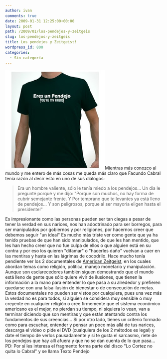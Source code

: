 ```yaml
---
author: ivan
comments: true
date: 2009-01-31 12:25:00+00:00
layout: post
path: /2009/01/los-pendejos-y-zeitgeis
slug: los-pendejos-y-zeitgeis
title: Los pendejos y Zeitgeist!
wordpress_id: 800
categories:
  - Sin categoría
---
```


[![](./Eres-un-Pendejo-Youre-My_B8B57720.jpg)](http://2.bp.blogspot.com/_T2UWuNJg3dQ/SYP_MYe3eQI/AAAAAAAABVA/MkgKx4EA3Ao/s1600-h/Eres-un-Pendejo-Youre-My_B8B57720.jpg)Mientras más conozco al mundo y me entero de más cosas me queda más claro que Facundo Cabral tenía razón al decir esto en uno de sus diálogos:

<blockquote>Era un hombre valiente, sólo le tenía miedo a los pendejos... Un día le pregunté porqué y me dijo: "Porque son muchos, no hay forma de cubrir semejante frente.  Y Por temprano que te levantes ya está lleno de pendejos... Y son peligrosos, porque al ser mayoría eligen hasta el presidente!"</blockquote>

Es impresionante como las personas pueden ser tan ciegas a pesar de tener la verdad en sus narices, nos han adoctrinado para ser borregos, para ser manipulados por gobiernos y por religiones, por hacernos creer que debemos seguir "un ideal"
Es mucho más triste ver como gente que ya ha tenido pruebas de que han sido manipulados, de que les han mentido, que les han hecho creer que no fue culpa de ellos o que alguien está en su contra y por eso los quieren "difamar" o "hacerles daño" vuelvan a caer en las mentiras y hasta en las lágrimas de cocodrilo.
Hace mucho tenía pendiente ver los 2 documentales de [American Zeitgeist](http://www.zeitgeistmovie.com/), en los cuales abordan temas como religión, política, manejo monetario y manipulación. Aunque son esclarecedores también siguen demostrando que el mundo está lleno de gente que sólo quiere vivir de ilusiones, que tienen la información a la mano para entender lo que pasa a su alrededor y prefieren quedarse con una falsa ilusión de bienestar o de consecución de metas.
Estos documentales no pueden ser vistos por cualquiera, pues una vez más la verdad no es para todos, si alguien se considera muy sensible o muy creyente en cualquier religión o cree firmemente que el sistema económico americano es el mejor, no pierdan su tiempo, ni siquiera lo vean, van a terminar diciendo que son mentiras y que están atentando contra los fundamentos de sus creencias...
Si por otro lado, tienes un criterio formado como para escuchar, entender y pensar un poco más allá de tus narices, descarga el video o pide el DVD (cualquiera de los 2 métodos es legal) y date el tiempo de verlos pausadamente y si te gusta el sarcasmo, ríete de los pendejos que hay allí afuera y que no se dan cuenta de lo que pasa...
PD: Por si les interesa el fragmento forma parte del disco "Lo Cortez no quita lo Cabral" y se llama Texto Pendejo
